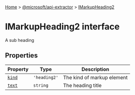 [Home](./index) &gt; [@microsoft/api-extractor](api-extractor.md) &gt; [IMarkupHeading2](api-extractor.imarkupheading2.md)

# IMarkupHeading2 interface

A sub heading

## Properties

|  Property | Type | Description |
|  --- | --- | --- |
|  [`kind`](api-extractor.imarkupheading2.kind.md) | `'heading2'` | The kind of markup element |
|  [`text`](api-extractor.imarkupheading2.text.md) | `string` | The heading title |

